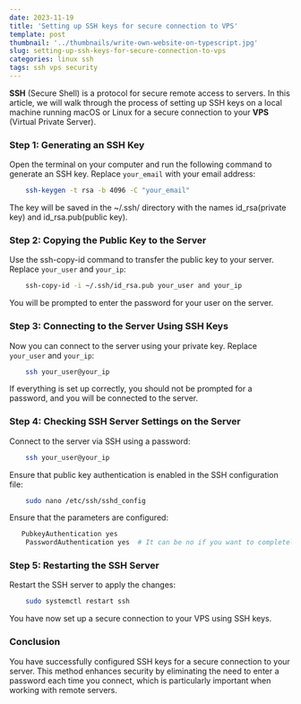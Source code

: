 ```yaml
---
date: 2023-11-19
title: 'Setting up SSH keys for secure connection to VPS'
template: post
thumbnail: '../thumbnails/write-own-website-on-typescript.jpg'
slug: setting-up-ssh-keys-for-secure-connection-to-vps
categories: linux ssh
tags: ssh vps security
---
```


**SSH** (Secure Shell) is a protocol for secure remote access to servers. In this article, we will walk through the process of setting up SSH keys on a local machine running macOS or Linux for a secure connection to your **VPS** (Virtual Private Server).

### Step 1: Generating an SSH Key

Open the terminal on your computer and run the following command to generate an SSH key. Replace `your_email` with your email address:

```bash
    ssh-keygen -t rsa -b 4096 -C "your_email"
``` 
The key will be saved in the ~/.ssh/ directory with the names id_rsa(private key) and id_rsa.pub(public key).

### Step 2: Copying the Public Key to the Server

Use the ssh-copy-id command to transfer the public key to your server. Replace `your_user` and `your_ip`:

```bash
    ssh-copy-id -i ~/.ssh/id_rsa.pub your_user and your_ip
``` 
You will be prompted to enter the password for your user on the server.

### Step 3: Connecting to the Server Using SSH Keys

Now you can connect to the server using your private key. Replace `your_user` and `your_ip`:

```bash
    ssh your_user@your_ip
``` 
If everything is set up correctly, you should not be prompted for a password, and you will be connected to the server.

### Step 4: Checking SSH Server Settings on the Server

Connect to the server via SSH using a password:

```bash
    ssh your_user@your_ip
``` 
Ensure that public key authentication is enabled in the SSH configuration file:

```bash
    sudo nano /etc/ssh/sshd_config
``` 

Ensure that the parameters are configured:

```bash
   PubkeyAuthentication yes
    PasswordAuthentication yes  # It can be no if you want to completely disable password authentication.
``` 

### Step 5: Restarting the SSH Server

Restart the SSH server to apply the changes:

```bash
    sudo systemctl restart ssh
``` 
You have now set up a secure connection to your VPS using SSH keys.

### Conclusion

You have successfully configured SSH keys for a secure connection to your server. This method enhances security by eliminating the need to enter a password each time you connect, which is particularly important when working with remote servers.